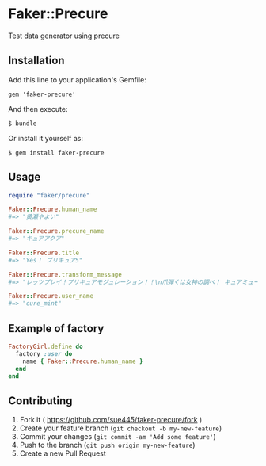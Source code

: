 # Faker::Precure

Test data generator using precure

## Installation

Add this line to your application's Gemfile:

    gem 'faker-precure'

And then execute:

    $ bundle

Or install it yourself as:

    $ gem install faker-precure

## Usage

```ruby
require "faker/precure"

Faker::Precure.human_name
#=> "黄瀬やよい"

Faker::Precure.precure_name
#=> "キュアアクア"

Faker::Precure.title
#=> "Yes！ プリキュア5"

Faker::Precure.transform_message
#=> "レッツプレイ！プリキュアモジュレーション！！\n爪弾くは女神の調べ！ キュアミューズ！\n届け4人の組曲！スイートプリキュア！"

Faker::Precure.user_name
#=> "cure_mint"
```

## Example of factory
```ruby
FactoryGirl.define do
  factory :user do
    name { Faker::Precure.human_name }
  end
end
```

## Contributing

1. Fork it ( https://github.com/sue445/faker-precure/fork )
2. Create your feature branch (`git checkout -b my-new-feature`)
3. Commit your changes (`git commit -am 'Add some feature'`)
4. Push to the branch (`git push origin my-new-feature`)
5. Create a new Pull Request
